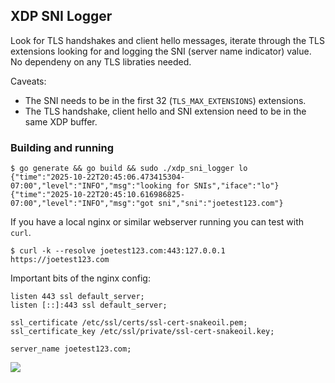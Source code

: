 ## XDP SNI Logger
Look for TLS handshakes and client hello messages, iterate through the TLS extensions looking for and logging the SNI (server name indicator) value. No dependeny on any TLS libraties needed.

Caveats: 
* The SNI needs to be in the first 32 (`TLS_MAX_EXTENSIONS`) extensions.
* The TLS handshake, client hello and SNI extension need to be in the same XDP buffer.

### Building and running
```
$ go generate && go build && sudo ./xdp_sni_logger lo
{"time":"2025-10-22T20:45:06.473415304-07:00","level":"INFO","msg":"looking for SNIs","iface":"lo"}
{"time":"2025-10-22T20:45:10.616986825-07:00","level":"INFO","msg":"got sni","sni":"joetest123.com"}
```

If you have a local nginx or similar webserver running you can test with `curl`.
```
$ curl -k --resolve joetest123.com:443:127.0.0.1 https://joetest123.com
```

Important bits of the nginx config:
```
listen 443 ssl default_server;
listen [::]:443 ssl default_server;

ssl_certificate /etc/ssl/certs/ssl-cert-snakeoil.pem;
ssl_certificate_key /etc/ssl/private/ssl-cert-snakeoil.key;

server_name joetest123.com;
```

![](https://github.com/user-attachments/assets/7c775dbd-9af7-45fa-89e4-dd105245fc26)
